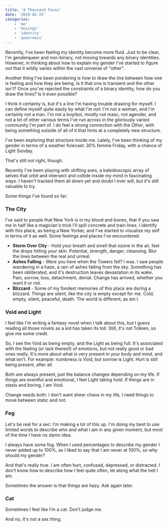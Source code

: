 ```yaml
---
title: 'A Thousand Faces'
date: '2019-02-25'
categories:
    - 'me'
    - 'musings'
    - 'identity'
    - 'queerness'
---
```


Recently, I've been feeling my identity become more fluid. Just to be clear, I'm genderqueer and non-binary, not moving towards any binary identities. However, in thinking about how to explain my gender I've started to figure out that it wildly varies within the vast universe of "other".

Another thing I've been pondering is how to draw the line between how one is feeling and how they are being. Is it that one is transient and the other isn't? Once you've rejected the constraints of a binary identity, how do you draw the lines? Is it even possible?

I think it certainly is, but it's a line I'm having trouble drawing for myself. I can define myself quite easily by what I'm _not_: I'm not a woman, and I'm certainly not a man. I'm not a boy/boi, mostly not masc, not agender, and not a lot of other various terms I've run across in the gloriously varied community I'm part of. I do feel a strong connection with the _Other_, with being something outside of all of it that hints at a completely new structure.

I've been exploring that structure inside me. Lately, I've been thinking of my gender in terms of a weather forecast: 30% femme Friday, with a chance of Light Sunday.

That's still not right, though.

Recently I've been playing with shifting axes, a kaleidoscopic array of selves that orbit and intersect and collide inside my mind in fascinating ways. I haven't tracked them all down yet and doubt I ever will, but it's still valuable to try.

Some things I've found so far:

### The City

I've said to people that New York is in my blood and bones, that if you saw me in half like a magician's trick I'll spill concrete and train lines. I identify with this place, as being a New Yorker, and I've started to visualize my self in terms of it as well. Some feelings and places I've encountered:

- **Storm Over City** - Hold your breath and smell that ozone in the air, feel the drops hitting your skin. Potential, strength, danger, cleansing. Blur the lines between the real and unreal.
- **Ashes Falling** - Were you here when the Towers fell? I was. I saw people wandering in a haze, a rain of ashes falling from the sky. Something has been obliterated, and it's destruction leaves devastation in its wake. Pain, sorrow, loss, detachment, denial. Change has arrived, whether you want it or not.
- **Blizzard** - Some of my fondest memories of this place are during a blizzard. Things are silent, like the city is empty except for me. Cold, empty, silent, peaceful, death. The world is different, as am I.

### Void and Light

I feel like I'm writing a fantasy novel when I talk about this, but I guess reading all those novels as a kid has taken its toll. Still, it's not Tolkien, so give me some credit.

So, I see the Void as being empty, and the Light as being full. It's associated with the feeling (or lack thereof) of emotions, but not really good or bad ones really. It's more about what is very present in your body and mind, and what isn't. For example: numbness is Void, but sorrow is Light. Hurt is still being present, after all.

Both are always present, just the balance changes depending on my life. If things are eventful and emotional, I feel Light taking hold. If things are in stasis and boring, I am Void.

Change needs both: I don't want sheer chaos in my life, I need things to move between static and not.

### Fog

Let's be real for a sec: I'm making a lot of this up. I'm doing my best to use limited words to describe who and what I am in any given moment, but most of the time I have no damn idea.

I always have some fog. When I used percentages to describe my gender I never added up to 100%, as I liked to say that I am never at 100%, so why should my gender?

And that's really true. I am often hurt, confused, depressed, or distracted. I don't know how to describe how I feel quite often, let along what the hell I am.

Sometimes the answer is that things are hazy. Ask again later.

### Cat

Sometimes I feel like I'm a cat. Don't judge me.

And no, it's not a sex thing.
